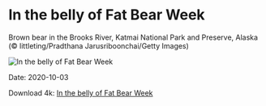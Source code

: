 # In the belly of Fat Bear Week

Brown bear in the Brooks River, Katmai National Park and Preserve, Alaska (© littleting/Pradthana Jarusriboonchai/Getty Images)

![In the belly of Fat Bear Week](https://bing.com/th?id=OHR.FatBearWeek_EN-US2267733203_UHD.jpg&rf=LaDigue_UHD.jpg&pid=hp&w=1024&h=576)

Date: 2020-10-03

Download 4k: [In the belly of Fat Bear Week](https://bing.com/th?id=OHR.FatBearWeek_EN-US2267733203_UHD.jpg&rf=LaDigue_UHD.jpg&pid=hp&w=3840&h=2160)

